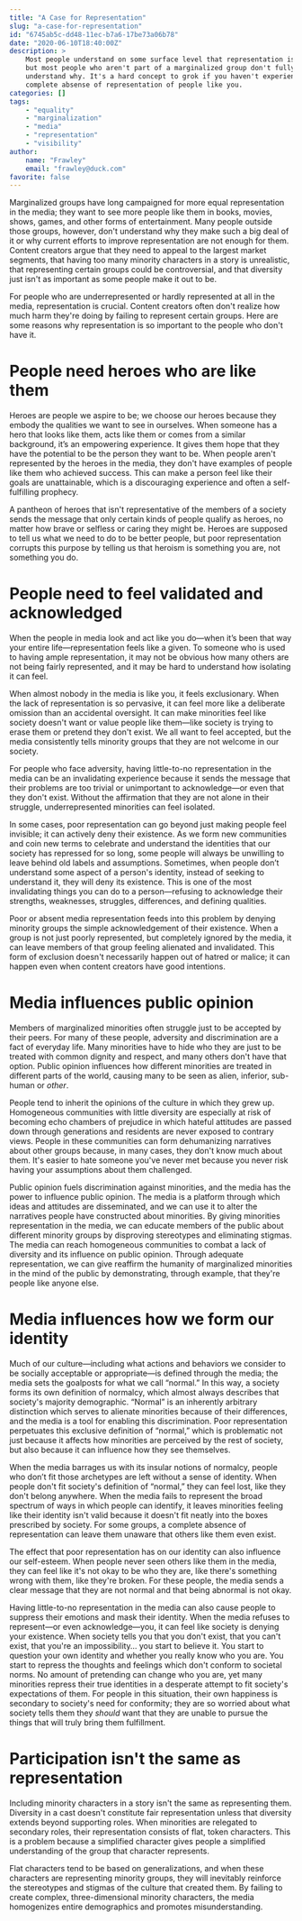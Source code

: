 ```yaml
---
title: "A Case for Representation"
slug: "a-case-for-representation"
id: "6745ab5c-dd48-11ec-b7a6-17be73a06b78"
date: "2020-06-10T18:40:00Z"
description: >
    Most people understand on some surface level that representation is good,
    but most people who aren't part of a marginalized group don't fully
    understand why. It's a hard concept to grok if you haven't experienced the
    complete absense of representation of people like you.
categories: []
tags:
    - "equality"
    - "marginalization"
    - "media"
    - "representation"
    - "visibility"
author:
    name: "Frawley"
    email: "frawley@duck.com"
favorite: false
---
```


Marginalized groups have long campaigned for more equal representation in the
media; they want to see more people like them in books, movies, shows, games,
and other forms of entertainment. Many people outside those groups, however,
don't understand why they make such a big deal of it or why current efforts to
improve representation are not enough for them. Content creators argue that
they need to appeal to the largest market segments, that having too many
minority characters in a story is unrealistic, that representing certain groups
could be controversial, and that diversity just isn't as important as some
people make it out to be.

For people who are underrepresented or hardly represented at all in the media,
representation is crucial. Content creators often don't realize how much harm
they're doing by failing to represent certain groups. Here are some reasons why
representation is so important to the people who don't have it.

# People need heroes who are like them

Heroes are people we aspire to be; we choose our heroes because they embody the
qualities we want to see in ourselves. When someone has a hero that looks like
them, acts like them or comes from a similar background, it’s an empowering
experience. It gives them hope that they have the potential to be the person
they want to be. When people aren't represented by the heroes in the media,
they don't have examples of people like them who achieved success. This can
make a person feel like their goals are unattainable, which is a discouraging
experience and often a self-fulfilling prophecy.

A pantheon of heroes that isn't representative of the members of a society
sends the message that only certain kinds of people qualify as heroes, no
matter how brave or selfless or caring they might be. Heroes are supposed to
tell us what we need to do to be better people, but poor representation
corrupts this purpose by telling us that heroism is something you are, not
something you do.

# People need to feel validated and acknowledged

When the people in media look and act like you do—when it’s been that way your
entire life—representation feels like a given. To someone who is used to having
ample representation, it may not be obvious how many others are not being
fairly represented, and it may be hard to understand how isolating it can feel.

When almost nobody in the media is like you, it feels exclusionary. When the
lack of representation is so pervasive, it can feel more like a deliberate
omission than an accidental oversight. It can make minorities feel like society
doesn't want or value people like them—like society is trying to erase them or
pretend they don't exist. We all want to feel accepted, but the media
consistently tells minority groups that they are not welcome in our society.

For people who face adversity, having little-to-no representation in the media
can be an invalidating experience because it sends the message that their
problems are too trivial or unimportant to acknowledge—or even that they don't
exist. Without the affirmation that they are not alone in their struggle,
underrepresented minorities can feel isolated.

In some cases, poor representation can go beyond just making people feel
invisible; it can actively deny their existence. As we form new communities and
coin new terms to celebrate and understand the identities that our society has
repressed for so long, some people will always be unwilling to leave behind old
labels and assumptions. Sometimes, when people don’t understand some aspect of
a person's identity, instead of seeking to understand it, they will deny its
existence. This is one of the most invalidating things you can do to a
person—refusing to acknowledge their strengths, weaknesses, struggles,
differences, and defining qualities.

Poor or absent media representation feeds into this problem by denying minority
groups the simple acknowledgement of their existence. When a group is not just
poorly represented, but completely ignored by the media, it can leave members
of that group feeling alienated and invalidated. This form of exclusion doesn't
necessarily happen out of hatred or malice; it can happen even when content
creators have good intentions.

# Media influences public opinion

Members of marginalized minorities often struggle just to be accepted by their
peers. For many of these people, adversity and discrimination are a fact of
everyday life. Many minorities have to hide who they are just to be treated
with common dignity and respect, and many others don't have that option. Public
opinion influences how different minorities are treated in different parts of
the world, causing many to be seen as alien, inferior, sub-human or *other*.

People tend to inherit the opinions of the culture in which they grew up.
Homogeneous communities with little diversity are especially at risk of
becoming echo chambers of prejudice in which hateful attitudes are passed down
through generations and residents are never exposed to contrary views. People
in these communities can form dehumanizing narratives about other groups
because, in many cases, they don't know much about them. It's easier to hate
someone you've never met because you never risk having your assumptions about
them challenged.

Public opinion fuels discrimination against minorities, and the media has the
power to influence public opinion. The media is a platform through which ideas
and attitudes are disseminated, and we can use it to alter the narratives
people have constructed about minorities. By giving minorities representation
in the media, we can educate members of the public about different minority
groups by disproving stereotypes and eliminating stigmas. The media can reach
homogeneous communities to combat a lack of diversity and its influence on
public opinion. Through adequate representation, we can give reaffirm the
humanity of marginalized minorities in the mind of the public by demonstrating,
through example, that they're people like anyone else.

# Media influences how we form our identity

Much of our culture—including what actions and behaviors we consider to be
socially acceptable or appropriate—is defined through the media; the media sets
the goalposts for what we call “normal.” In this way, a society forms its own
definition of normalcy, which almost always describes that society's majority
demographic. “Normal” is an inherently arbitrary distinction which serves to
alienate minorities because of their differences, and the media is a tool for
enabling this discrimination. Poor representation perpetuates this exclusive
definition of “normal,” which is problematic not just because it affects how
minorities are perceived by the rest of society, but also because it can
influence how they see themselves.

When the media barrages us with its insular notions of normalcy, people who
don’t fit those archetypes are left without a sense of identity. When people
don't fit society's definition of “normal,” they can feel lost, like they don't
belong anywhere. When the media fails to represent the broad spectrum of ways
in which people can identify, it leaves minorities feeling like their identity
isn't valid because it doesn't fit neatly into the boxes prescribed by society.
For some groups, a complete absence of representation can leave them unaware
that others like them even exist.

The effect that poor representation has on our identity can also influence our
self-esteem. When people never seen others like them in the media, they can
feel like it's not okay to be who they are, like there's something wrong with
them, like they're broken. For these people, the media sends a clear message
that they are not normal and that being abnormal is not okay.

Having little-to-no representation in the media can also cause people to
suppress their emotions and mask their identity. When the media refuses to
represent—or even acknowledge—you, it can feel like society is denying your
existence. When society tells you that you don't exist, that you can't exist,
that you're an impossibility… you start to believe it. You start to question
your own identity and whether you really know who you are. You start to repress
the thoughts and feelings which don't conform to societal norms. No amount of
pretending can change who you are, yet many minorities repress their true
identities in a desperate attempt to fit society's expectations of them. For
people in this situation, their own happiness is secondary to society's need
for conformity; they are so worried about what society tells them they *should*
want that they are unable to pursue the things that will truly bring them
fulfillment.

# Participation isn't the same as representation

Including minority characters in a story isn't the same as representing them.
Diversity in a cast doesn't constitute fair representation unless that
diversity extends beyond supporting roles. When minorities are relegated to
secondary roles, their representation consists of flat, token characters. This
is a problem because a simplified character gives people a simplified
understanding of the group that character represents.

Flat characters tend to be based on generalizations, and when these characters
are representing minority groups, they will inevitably reinforce the
stereotypes and stigmas of the culture that created them. By failing to create
complex, three-dimensional minority characters, the media homogenizes entire
demographics and promotes misunderstanding.
